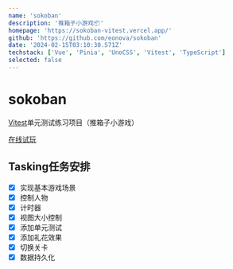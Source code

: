 ```yaml
---
name: 'sokoban'
description: '推箱子小游戏📦'
homepage: 'https://sokoban-vitest.vercel.app/'
github: 'https://github.com/eonova/sokoban'
date: '2024-02-15T03:10:30.571Z'
techstack: ['Vue', 'Pinia', 'UnoCSS', 'Vitest', 'TypeScript']
selected: false
---
```


# sokoban

[Vitest](https://cn.vitest.dev/)单元测试练习项目（推箱子小游戏）

[在线试玩](https://sokoban-vitest.vercel.app)

## Tasking任务安排

- [x] 实现基本游戏场景
- [x] 控制人物
- [x] 计时器
- [x] 视图大小控制
- [x] 添加单元测试
- [x] 添加礼花效果
- [x] 切换关卡
- [x] 数据持久化
